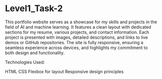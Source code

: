 # Level1_Task-2
This portfolio website serves as a showcase for my skills and projects in the field of AI and machine learning. It features a clean layout with dedicated sections for my resume, various projects, and contact information. Each project is presented with images, detailed descriptions, and links to live demos or GitHub repositories. The site is fully responsive, ensuring a seamless experience across devices, and highlights my commitment to both design and functionality.

Technologies Used:

HTML
CSS
Flexbox for layout
Responsive design principles
